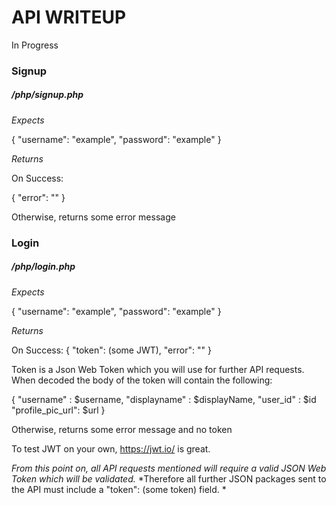 # API WRITEUP

In Progress

### Signup
##### /php/signup.php

*Expects*

  {
    "username": "example",
    "password": "example"
  }

*Returns*

On Success: 

  {
    "error": ""
  }
 
Otherwise, returns some error message

### Login
##### /php/login.php
*Expects*

  {
    "username": "example",
    "password": "example"
  }
  
*Returns*

On Success:
  {
    "token": (some JWT),
    "error": ""
  }

Token is a Json Web Token which you will use for further API requests. 
When decoded the body of the token will contain the following:     

{
  "username" : $username,
  "displayname" : $displayName,
  "user_id" : $id
  "profile_pic_url": $url
 }
  
Otherwise, returns some error message and no token

To test JWT on your own, https://jwt.io/ is great. 

*From this point on, all API requests mentioned will require a valid JSON Web Token which will be validated.* 
*Therefore all further JSON packages sent to the API must include a "token": (some token) field. *
